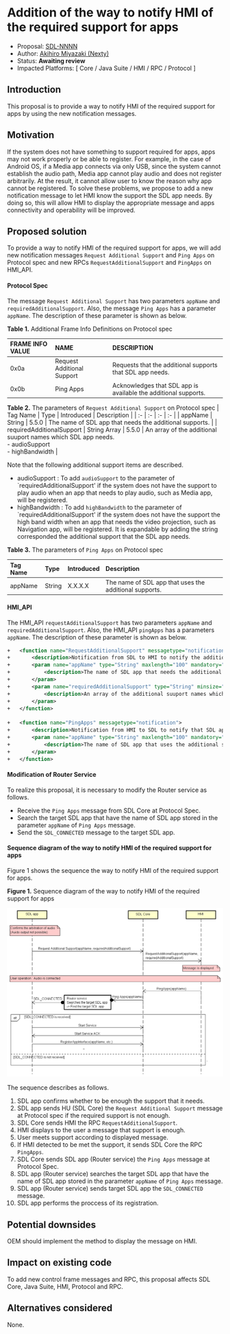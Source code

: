# Addition of the way to notify HMI of the required support for apps

* Proposal: [SDL-NNNN](NNNN-Addition-of-a-way-to-notify-HMI-of-the-required-support-for-apps.md)
* Author: [Akihiro Miyazaki (Nexty)](https://github.com/Akihiro-Miyazaki)
* Status: **Awaiting review**
* Impacted Platforms: [ Core / Java Suite / HMI / RPC / Protocol ]

## Introduction
This proposal is to provide a way to notify HMI of the required support for apps by using the new notification messages. 


## Motivation
If the system does not have something to support required for apps, apps may not work properly or be able to register. For example, in the case of Android OS, if a Media app connects via only USB, since the system cannot establish the audio path, Media app cannot play audio and does not register arbitrarily. At the result, it cannot allow user to know the reason why app cannot be registered. To solve these problems, we propose to add a new notification message to let HMI know the support the SDL app needs. By doing so, this will allow HMI to display the appropriate message and apps connectivity and operability will be improved.


## Proposed solution
To provide a way to notify HMI of the required support for apps, we will add new notification messages `Request Additional Support` and `Ping Apps` on Protocol spec and new RPCs `RequestAdditionalSupport` and `PingApps` on HMI_API.

#### Protocol Spec
The message `Request Additional Support` has two parameters `appName` and `requiredAdditionalSupport`. Also, the message `Ping Apps` has a parameter `appName`. The description of these parameter is shown as below.

<b>Table 1.</b> Additional Frame Info Definitions on Protocol spec

| FRAME INFO VALUE | NAME | DESCRIPTION |
| :- | :- | :- |
| 0x0a | Request Additional Support | Requests that the additional supports that SDL app needs. |
| 0x0b | Ping Apps | Acknowledges that SDL app is available the additional supports. |

<b>Table 2.</b> The parameters of `Request Additional Support` on Protocol spec
| Tag Name | Type | Introduced | Description |
| :- | :- | :- | :- |
| appName | String | 5.5.0 | The name of SDL app that needs the additional supports. |
| requiredAdditionalSupport | String Array | 5.5.0 | An array of the additional suuport names which SDL app needs.<br>- audioSupport<br>- highBandwidth |

Note that the following additional support items are described. 
 - audioSupport : To add `audioSupport` to the parameter of `requiredAdditionalSupport' if the system does not have the support to play audio when an app that needs to play audio, such as Media app, will be registered.
 - highBandwidth : To add `highBandwidth` to the parameter of `requiredAdditionalSupport' if the system does not have the support the high band width when an app that needs the video projection, such as Navigation app, will be registered.
It is expandable by adding the string corresponded the additional support that the SDL app needs.

<b>Table 3.</b> The parameters of `Ping Apps` on Protocol spec

| Tag Name | Type | Introduced | Description |
| :- | :- | :- | :- |
| appName | String | X.X.X.X | The name of SDL app that uses the additional supports. |

#### HMI_API
The HMI_API `requestAdditionalSupport` has two parameters `appName` and `requiredAdditionalSupport`. Also, the HMI_API `pingApps` has a parameters `appName`. The description of these parameter is shown as below.

```xml
+   <function name="RequestAdditionalSupport" messagetype="notification">
+       <description>Notification from SDL to HMI to notify the additional supports that SDL app needs.</description>
+       <param name="appName" type="String" maxlength="100" mandatory="true">
+           <description>The name of SDL app that needs the additional supports.</description>
+       </param>
+       <param name="requiredAdditionalSupport" type="String" minsize="0" maxsize="100" maxlength="100" array="true" mandatory="true">
+           <description>An array of the additional suuport names which SDL app needs. Ex, audioSupport, highBandwidth.</description>
+       </param>
+   </function>

+   <function name="PingApps" messagetype="notification">
+       <description>Notification from HMI to SDL to notify that SDL app is available the additional supports.</description>
+       <param name="appName" type="String" maxlength="100" mandatory="true">
+           <description>The name of SDL app that uses the additional supports.</description>
+       </param>
+   </function>
```

#### Modification of Router Service
To realize this proposal, it is necessary to modify the Router service as follows.
 - Receive the `Ping Apps` message from SDL Core at Protocol Spec.
 - Search the target SDL app that have the name of SDL app stored in the parameter `appName` of `Ping Apps` message.
 - Send the `SDL_CONNECTED` message to the target SDL app.

#### Sequence diagram of the way to notify HMI of the required support for apps
Figure 1 shows the sequence the way to notify HMI of the required support for apps.

<b>Figure 1.</b> Sequence diagram of the way to notify HMI of the required support for apps

![Figure_1_sequence_of_the_way_to_notify_hmi_of_the_support.png](../assets/proposals/NNNN-Addition-of-a-way-to-notify-HMI-of-the-required-support-for-apps/Figure_1_sequence_of_the_way_to_notify_hmi_of_the_support.png)

The sequence describes as follows.
1. SDL app confirms whether to be enough the support that it needs.
2. SDL app sends HU (SDL Core) the `Request Additional Support` message at Protocol spec if the required support is not enough.
3. SDL Core sends HMI the RPC `RequestAdditionalSupport`.
4. HMI displays to the user a message that support is enough.
5. User meets support according to displayed message.
6. If HMI detected to be met the support, it sends SDL Core the RPC `PingApps`.
7. SDL Core sends SDL app (Router service) the `Ping Apps` message at Protocol Spec.
8. SDL app (Router service) searches the target SDL app that have the name of SDL app stored in the parameter `appName` of `Ping Apps` message.
9. SDL app (Router service) sends target SDL app the `SDL_CONNECTED` message.
10. SDL app performs the proccess of its registration.


## Potential downsides
OEM should implement the method to display the message on HMI.


## Impact on existing code
To add new control frame messages and RPC, this proposal affects SDL Core, Java Suite, HMI, Protocol and RPC.


## Alternatives considered
None.